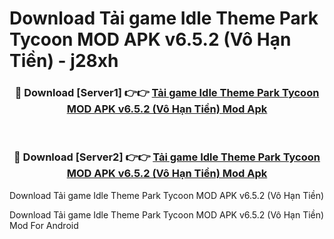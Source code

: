 # Download Tải game Idle Theme Park Tycoon MOD APK v6.5.2 (Vô Hạn Tiền) - j28xh


<div align="center">
<h3>🔴 Download [Server1] 👉👉 <a href="https://apk-comot.site?title=Tải_game_Idle_Theme_Park_Tycoon_MOD_APK_v6.5.2_(Vô_Hạn_Tiền)">Tải game Idle Theme Park Tycoon MOD APK v6.5.2 (Vô Hạn Tiền) Mod Apk</a></h3><br>
<h3>🔴 Download [Server2] 👉👉 <a href="https://apk-comot.site?title=Tải_game_Idle_Theme_Park_Tycoon_MOD_APK_v6.5.2_(Vô_Hạn_Tiền)">Tải game Idle Theme Park Tycoon MOD APK v6.5.2 (Vô Hạn Tiền) Mod Apk</a></h3>
</div>



Download Tải game Idle Theme Park Tycoon MOD APK v6.5.2 (Vô Hạn Tiền) 

Download Tải game Idle Theme Park Tycoon MOD APK v6.5.2 (Vô Hạn Tiền) Mod For Android